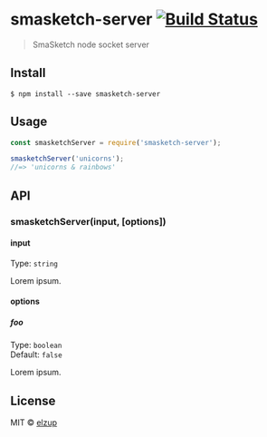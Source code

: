 # smasketch-server [![Build Status](https://travis-ci.org/elzup/smasketch-server.svg?branch=master)](https://travis-ci.org/elzup/smasketch-server)

> SmaSketch node socket server


## Install

```
$ npm install --save smasketch-server
```


## Usage

```js
const smasketchServer = require('smasketch-server');

smasketchServer('unicorns');
//=> 'unicorns & rainbows'
```


## API

### smasketchServer(input, [options])

#### input

Type: `string`

Lorem ipsum.

#### options

##### foo

Type: `boolean`<br>
Default: `false`

Lorem ipsum.


## License

MIT © [elzup](http://elzup.com)
